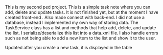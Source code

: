 This is my second ped project.
This is a simple task note where you can add, delete and update tasks.
It is not finished yet, but at the moment I have created front-end . Also made connect with back-end.
I did not use a database, instead I implemented my own way of storing data.
The TaskService class has a list and methods that help add, delete, and update the list.
I serialize/deserialize this list into a data.xml file.
I also handle errors such as not being able to add a new item to the list and show it to the user.



Updated
after you create a new task, it is displayed in the table
